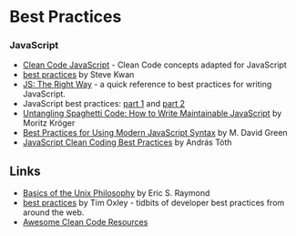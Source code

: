# Best Practices

### JavaScript

* [Clean Code JavaScript](https://github.com/ryanmcdermott/clean-code-javascript#clean-code-javascript) - Clean Code concepts adapted for JavaScript
* [best practices](https://github.com/stevekwan/best-practices/blob/master/javascript/best-practices.md) by Steve Kwan
* [JS: The Right Way](https://jstherightway.org/) - a quick reference to best practices for writing JavaScript.
* JavaScript best practices: [part 1](https://www.thinkful.com/learn/javascript-best-practices-1/) and [part 2](https://www.thinkful.com/learn/javascript-best-practices-2/)
* [Untangling Spaghetti Code: How to Write Maintainable JavaScript](https://www.sitepoint.com/write-maintainable-javascript/) by Moritz Kröger
* [Best Practices for Using Modern JavaScript Syntax](https://www.sitepoint.com/modern-javascript-best-practices/) by M. David Green
* [JavaScript Clean Coding Best Practices](https://blog.risingstack.com/javascript-clean-coding-best-practices-node-js-at-scale/) by András Tóth

## Links

* [Basics of the Unix Philosophy](http://www.catb.org/~esr/writings/taoup/html/ch01s06.html) by Eric S. Raymond
* [best practices](https://github.com/timoxley/best-practices) by Tim Oxley - tidbits of developer best practices from around the web.
* [Awesome Clean Code Resources](https://github.com/abiodunjames/Awesome-Clean-Code-Resources)

